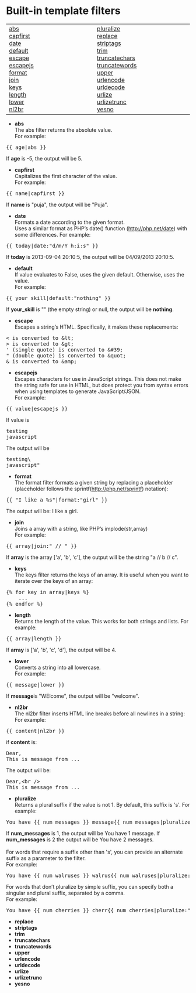Built-in template filters
===
<table width="100%" >
  <tr>
    <td width="400">
      <a href="#abs">abs</a><br />
      <a href="#capfirst">capfirst</a><br />
      <a href="#date">date</a><br />
      <a href="#default">default</a><br />
      <a href="#escape">escape</a><br />
      <a href="#escapejs">escapejs</a><br />
      <a href="#format">format</a><br />
      <a href="#join">join</a><br />
      <a href="#keys">keys</a><br />
      <a href="#length">length</a><br />
      <a href="#lower">lower</a><br />
      <a href="#nl2br">nl2br</a><br />
  </td>
    <td width="400">
      <a href="#pluralize">pluralize</a><br />
      <a href="#replace">replace</a><br />
      <a href="#striptags">striptags</a><br />
      <a href="#trim">trim</a><br />
      <a href="#truncatechars">truncatechars</a><br />
      <a href="#truncatewords">truncatewords</a><br />
      <a href="#upper">upper</a><br />
      <a href="#urlencode">urlencode</a><br />
      <a href="#urldecode">urldecode</a><br />
      <a href="#urlize">urlize</a><br />
      <a href="#urlizetrunc">urlizetrunc</a><br />
      <a href="#yesno">yesno</a><br />
    </td>
  </tr>
</table>

- <strong><a name="abs">abs</a></strong><br />
The abs filter returns the absolute value.<br />
For example:
<pre>{{ age|abs }}</pre>
If <strong>age</strong> is -5, the output will be 5.

- <strong><a name="capfirst">capfirst</a></strong><br />
Capitalizes the first character of the value.<br />
For example:
<pre>{{ name|capfirst }}</pre>
If <strong>name</strong> is "puja", the output will be "Puja".

- <strong><a name="date">date</a></strong><br />
Formats a date according to the given format.<br />
Uses a similar format as PHP’s date() function (http://php.net/date) with some differences.
For example:
<pre>{{ today|date:"d/m/Y h:i:s" }}</pre>
If <strong>today</strong> is 2013-09-04 20:10:5, the output will be 04/09/2013 20:10:5.

- <strong><a name="default">default</a></strong><br />
If value evaluates to False, uses the given default. Otherwise, uses the value.<br />
For example:
<pre>{{ your_skill|default:"nothing" }}</pre>
If <strong>your_skill</strong> is "" (the empty string) or null, the output will be <strong>nothing</strong>.

- <strong><a name="escape">escape</a></strong><br />
Escapes a string’s HTML. Specifically, it makes these replacements:
<pre>
&lt; is converted to &amp;lt;
&gt; is converted to &amp;gt;
&#39; (single quote) is converted to &amp;#39;
&quot; (double quote) is converted to &amp;quot;
&amp; is converted to &amp;amp;
</pre>

- <strong><a name="escapejs">escapejs</a></strong><br />
Escapes characters for use in JavaScript strings. This does not make the string safe for use in HTML, but does protect you from syntax errors when using templates to generate JavaScript/JSON.<br />
For example:
<pre>{{ value|escapejs }}</pre>
If value is 
<pre>testing
javascript </pre>The output will be 
<pre>testing\
javascript"</pre>

- <strong><a name="format">format</a></strong><br />
The format filter formats a given string by replacing a placeholder (placeholder follows the sprintf(http://php.net/sprintf) notation):
<pre>{{ "I like a %s"|format:"girl" }}</pre>
The output will be: I like a girl.

- <strong><a name="join">join</a></strong><br />
Joins a array with a string, like PHP’s implode(str,array)<br />
For example:
<pre>{{ array|join:" // " }}</pre>
If <strong>array</strong> is the array ['a', 'b', 'c'], the output will be the string "a // b // c".

- <strong><a name="keys">keys</a></strong><br />
The keys filter returns the keys of an array. It is useful when you want to iterate over the keys of an array:
<pre>
{% for key in array|keys %}
    ...
{% endfor %}</pre>

- <strong><a name="length">length</a></strong><br />
Returns the length of the value. This works for both strings and lists.
For example:
<pre>{{ array|length }}</pre>
If <strong>array</strong> is ['a', 'b', 'c', 'd'], the output will be 4.

- <strong><a name="lower">lower</a></strong><br />
Converts a string into all lowercase.<br />
For example:
<pre>{{ message|lower }}</pre>
If <strong>message</strong>is "WElcome", the output will be "welcome".

- <strong><a name="nl2br">nl2br</a></strong><br />
The nl2br filter inserts HTML line breaks before all newlines in a string:
For example:
<pre>{{ content|nl2br }}</pre>
if <strong>content</strong> is:
<pre>Dear,
This is message from ...</pre>
The output will be:
<pre>Dear,&lt;br /&gt;
This is message from ...</pre>

- <strong><a name="pluralize">pluralize</a></strong><br />
Returns a plural suffix if the value is not 1. By default, this suffix is 's'.
For example:
<pre>You have {{ num_messages }} message{{ num_messages|pluralize }}.</pre>
If <strong>num_messages</strong> is 1, the output will be You have 1 message. If <strong>num_messages</strong> is 2 the output will be You have 2 messages.<br /><br />
For words that require a suffix other than 's', you can provide an alternate suffix as a parameter to the filter.<br />
For example:
<pre>You have {{ num_walruses }} walrus{{ num_walruses|pluralize:"es" }}.</pre>
For words that don’t pluralize by simple suffix, you can specify both a singular and plural suffix, separated by a comma.<br />
For example:
<pre>You have {{ num_cherries }} cherr{{ num_cherries|pluralize:"y,ies" }}.</pre>

- <strong><a name="replace">replace</a></strong><br />
- <strong><a name="striptags">striptags</a></strong><br />
- <strong><a name="trim">trim</a></strong><br />
- <strong><a name="truncatechars">truncatechars</a></strong><br />
- <strong><a name="truncatewords">truncatewords</a></strong><br />
- <strong><a name="upper">upper</a></strong><br />
- <strong><a name="urlencode">urlencode</a></strong><br />
- <strong><a name="urldecode">urldecode</a></strong><br />
- <strong><a name="urlize">urlize</a></strong><br />
- <strong><a name="urlizetrunc">urlizetrunc</a></strong><br />
- <strong><a name="yesno">yesno</a></strong><br />




